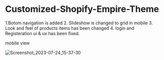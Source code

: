 # Customized-Shopify-Empire-Theme

1.Botom navigation is added
2. Slideshow is changed to grid in mobile
3. Look and feel of products items has been changed
4. login and Registeration ui & ux has been fixed.

mobile view 

![Screenshot_2023-07-24_15-37-30](https://github.com/ahsannawazbhatti/Customized-Shopify-Empire-Theme/assets/120414572/5bc27617-3420-49bc-979e-a4dfa984e73d)

